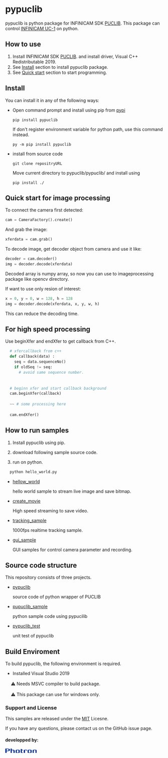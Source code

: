 # pypuclib

pypuclib is python package for INFINICAM SDK [PUCLIB](https://www.photron.co.jp/products/hsvcam/infinicam/tech.html).
This package can control  [INFINICAM UC-1](https://www.photron.co.jp/products/hsvcam/infinicam/) on python.

## How to use

1. Install INFINICAM SDK [PUCLIB](https://www.photron.co.jp/products/hsvcam/infinicam/tech.html). and install driver, Visual C++ Redistributable 2019.
2. See [Install](#Install) section to install pypuclib package.
3. See [Quick start](#Quick-start-for-image-processing) section to start programming.

## Install

You can install it in any of the following ways:

* Open command prompt and install using pip from [pypi](https://pypi.org/) 

  ```
  pip install pypuclib
  ```

  If don't register environment variable for python path, use this command instead.

  ```
  py -m pip install pypuclib
  ```

* install from source code
  
  ```
  git clone repositryURL
  ```

  Move current directory to pypuclib/pypuclib/ and install using 
  
  ```
  pip install ./
  ```

## Quick start for image processing

To connect the camera first detected:

  ```python
  cam = CameraFactory().create()
  ```

And grab the image:

  ```python
  xferdata = cam.grab()
  ```

To decode image, get decoder object from camera and use it like:

  ```python
  decoder = cam.decoder()
  img = decoder.decode(xferdata)
  ```

Decoded array is numpy array, so now you can use to imageprocessing package like opencv directory.

If want to use only resion of interest:

  ```python
  x = 0, y = 0, w = 128, h = 128
  img = decoder.decode(xferdata, x, y, w, h)
  ```

This can reduce the decoding time.

## For high speed processing

Use beginXfer and endXfer to get callback from C++.

```python
  # xfercallback from c++
  def callback(data) :
    seq = data.sequenceNo()
    if oldSeq != seq:
      # avoid same sequence number.


  # beginn xfer and start callback background
  cam.beginXfer(callback)

  ~~ # some processing here

  cam.endXfer()
```

## How to run samples

1. Install pypuclib using pip.

2. download following sample source code.

3. run on python.

```python
  python hello_world.py
```

* [hellow_world](pypuclib/pypuclib_sample/hello_world.py)

  hello world sample to stream live image and save bitmap.

* [create_movie](pypuclib/pypuclib_sample/create_movie.py)

  High speed streaming to save video.

* [tracking_sample](pypuclib/pypuclib_sample/tracking_sample.py)

  1000fps realtime tracking sample.

* [gui_sample](pypuclib/pypuclib_sample/create_movie.py)

  GUI samples for control camera parameter and recording.

## Source code structure

This repository consists of three projects.

* [pypuclib](pypuclib/pypuclib)
  
  source code of python wrapper of PUCLIB

* [pupuclib_sample](pypuclib/pypuclib_sample)

  python sample code using pypucilib

* [pypuclib_test](pypuclib/pypuclib_test)

  unit test of pypuclib

## Build Enviroment

To build pypuclib, the following environment is required.

* Installed Visual Studio 2019

　  :warning: Needs MSVC compiler to build package.

　  :warning: This package can use for windows only. 

### Support and License

This samples are released under the [MIT](https://www.catch.jp/oss-license/2013/09/27/mit_license/) Licesne.

If you have any questions, please contact us on the GitHub issue page.

#### developped by:
<img src="doc/Photron_logo.png" width="100">

